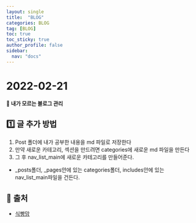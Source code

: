 ```yaml
---
layout: single
title:  "BLOG"
categories: BLOG 
tag: [BLOG]
toc: true
toc_sticky: true
author_profile: false
sidebar:
  nav: "docs"
---
```



# 2022-02-21

**📜 내가 모르는 블로그 관리**

## 1️⃣ 글 추가 방법

1. Post 폴더에 내가 공부한 내용을 md 파일로 저장한다
2. 만약 새로운 카테고리, 섹션을 만드려면 categories에 새로운 md 파일을 만든다
3. 그 후 nav_list_main에 새로운 카테고리를 만들어준다.

- _posts폴더, _pages안에 있는 categories폴더, includes안에 있는 nav_list_main파일을 건든다.  






## 📑 출처 

 - [식빵맘](https://ansohxxn.github.io/blog/category/) 